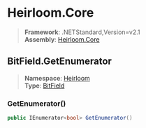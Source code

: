 # Heirloom.Core

> **Framework**: .NETStandard,Version=v2.1  
> **Assembly**: [Heirloom.Core][0]  

## BitField.GetEnumerator

> **Namespace**: [Heirloom][0]  
> **Type**: [BitField][1]  

### GetEnumerator()

```cs
public IEnumerator<bool> GetEnumerator()
```

[0]: ../../../Heirloom.Core.md
[1]: ../BitField.md
